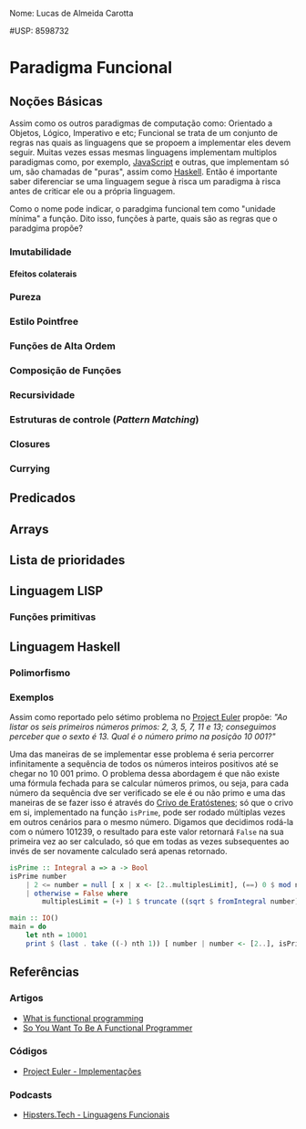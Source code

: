 Nome: Lucas de Almeida Carotta

#USP: 8598732

# Paradigma Funcional

## Noções Básicas
Assim como os outros paradigmas de computação como: Orientado a Objetos, Lógico, Imperativo e etc; Funcional se trata de um conjunto de regras nas quais as linguagens que se propoem a implementar eles devem seguir. Muitas vezes essas mesmas linguagens implementam multiplos paradigmas como, por exemplo, [JavaScript]() e outras, que implementam só um, são chamadas de "puras", assim como [Haskell](). Então é importante saber diferenciar se uma linguagem segue à risca um paradigma à risca antes de criticar ele ou a própria linguagem.

Como o nome pode indicar, o paradgima funcional tem como "unidade mínima" a função. Dito isso, funções à parte, quais são as regras que o paradgima propõe?

### Imutabilidade

#### Efeitos colaterais

### Pureza

### Estilo Pointfree

### Funções de Alta Ordem

### Composição de Funções

### Recursividade

### Estruturas de controle (_Pattern Matching_)

### Closures

### Currying


## Predicados

## Arrays

## Lista de prioridades

## Linguagem LISP

### Funções primitivas

## Linguagem Haskell

### Polimorfismo

### Exemplos
Assim como reportado pelo sétimo problema no [Project Euler](https://projecteuler.net/problem=7) propõe: _"Ao listar os seis primeiros números primos: 2, 3, 5, 7, 11 e 13; conseguimos perceber que o sexto é 13. Qual é o número primo na posição 10 001?"_

Uma das maneiras de se implementar esse problema é seria percorrer infinitamente a sequência de todos os números inteiros positivos até se chegar no 10 001 primo. O problema dessa abordagem é que não existe uma fórmula fechada para se calcular números primos, ou seja, para cada número da sequência dve ser verificado se ele é ou não primo e uma das maneiras de se fazer isso é através do [Crivo de Eratóstenes](https://pt.wikipedia.org/wiki/Crivo_de_Erat%C3%B3stenes); só que o crivo em si, implementado na função `isPrime`, pode ser rodado múltiplas vezes em outros cenários para o mesmo número. Digamos que decidimos rodá-la com o número 101239, o resultado para este valor retornará `False` na sua primeira vez ao ser calculado, só que em todas as vezes subsequentes ao invés de ser novamente calculado será apenas retornado.

```haskell
isPrime :: Integral a => a -> Bool
isPrime number
    | 2 <= number = null [ x | x <- [2..multiplesLimit], (==) 0 $ mod number x ]
    | otherwise = False where
        multiplesLimit = (+) 1 $ truncate ((sqrt $ fromIntegral number):: Float)

main :: IO()
main = do
    let nth = 10001
    print $ (last . take ((-) nth 1)) [ number | number <- [2..], isPrime number ]
```

## Referências

### Artigos
* [What is functional programming](https://www.quora.com/What-is-functional-programming)
* [So You Want To Be A Functional Programmer](https://medium.com/@cscalfani/so-you-want-to-be-a-functional-programmer-part-1-1f15e387e536)

### Códigos
* [Project Euler - Implementações](https://github.com/Fazendaaa/project-euler)

### Podcasts
* [Hipsters.Tech - Linguagens Funcionais](https://hipsters.tech/linguagens-funcionais-hipsters-91/)
